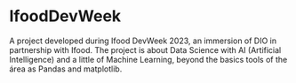 # IfoodDevWeek
A project developed during Ifood DevWeek 2023, an immersion of DIO in partnership with Ifood. The project is about Data Science with AI (Artificial Intelligence) and a little of Machine Learning, beyond the basics tools of the área as Pandas and matplotlib.
